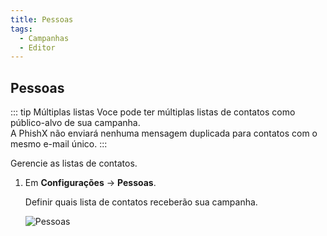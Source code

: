 ```yaml
---
title: Pessoas
tags:
  - Campanhas
  - Editor
---
```

## Pessoas

::: tip Múltiplas listas
Voce pode ter múltiplas listas de contatos como público-alvo de sua campanha.<br>
A PhishX não enviará nenhuma mensagem duplicada para contatos com o mesmo e-mail único.
:::

Gerencie as listas de contatos.

1. Em **Configurações** -> **Pessoas**.

   Definir quais lista de contatos receberão sua campanha.

   ![Pessoas](https://cdn.phishx.io/phishx-docs/images/phishx_campaigns_campaigns_new_people_01.webp)

